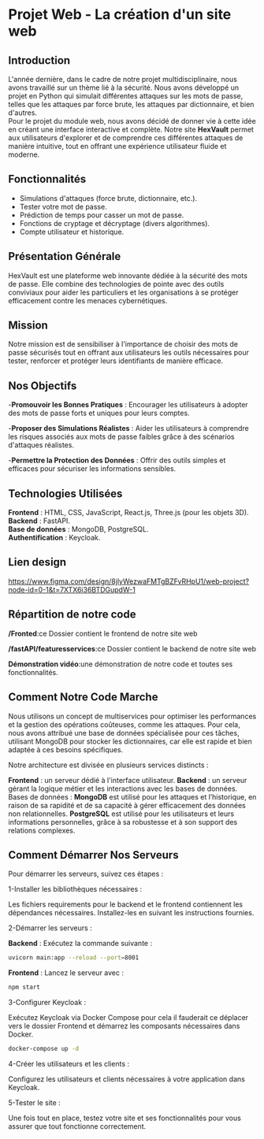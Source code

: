 # Projet Web - La création d'un site web

## Introduction
L'année dernière, dans le cadre de notre projet multidisciplinaire, nous avons travaillé sur un thème lié à la sécurité. Nous avons développé un projet en Python qui simulait différentes attaques sur les mots de passe, telles que les attaques par force brute, les attaques par dictionnaire, et bien d'autres.  
Pour le projet du module web, nous avons décidé de donner vie à cette idée en créant une interface interactive et complète. Notre site **HexVault** permet aux utilisateurs d'explorer et de comprendre ces différentes attaques de manière intuitive, tout en offrant une expérience utilisateur fluide et moderne.

## Fonctionnalités
- Simulations d'attaques (force brute, dictionnaire, etc.).
- Tester votre mot de passe.
- Prédiction de temps pour casser un mot de passe.
- Fonctions de cryptage et décryptage (divers algorithmes).
- Compte utilisateur et historique.
## Présentation Générale


HexVault est une plateforme web innovante dédiée à la sécurité des mots de passe. Elle combine des technologies de pointe avec des outils conviviaux pour aider les particuliers et les organisations à se protéger efficacement contre les menaces cybernétiques.

## Mission

Notre mission est de sensibiliser à l'importance de choisir des mots de passe sécurisés tout en offrant aux utilisateurs les outils nécessaires pour tester, renforcer et protéger leurs identifiants de manière efficace.

## Nos Objectifs
-**Promouvoir les Bonnes Pratiques** : Encourager les utilisateurs à adopter des mots de passe forts et uniques pour leurs comptes.

-**Proposer des Simulations Réalistes** : Aider les utilisateurs à comprendre les risques associés aux mots de passe faibles grâce à des scénarios d'attaques réalistes.

-**Permettre la Protection des Données** : Offrir des outils simples et efficaces pour sécuriser les informations sensibles.

## Technologies Utilisées
**Frontend** : HTML, CSS, JavaScript, React.js, Three.js (pour les objets 3D).  
**Backend** : FastAPI.  
**Base de données** : MongoDB, PostgreSQL.  
**Authentification** : Keycloak.
## Lien design
https://www.figma.com/design/8jlyWezwaFMTgBZFvRHpU1/web-project?node-id=0-1&t=7XTX6i36BTDGupdW-1

## Répartition de notre code  
**/Fronted**:ce Dossier contient le frontend de notre site web

**/fastAPI/featuresservices**:ce Dossier contient le backend de notre site web

**Démonstration vidéo**:une démonstration de notre code et toutes ses fonctionnalités. 

## Comment Notre Code Marche
Nous utilisons un concept de multiservices pour optimiser les performances et la gestion des opérations coûteuses, comme les attaques. Pour cela, nous avons attribué une base de données spécialisée pour ces tâches, utilisant MongoDB pour stocker les dictionnaires, car elle est rapide et bien adaptée à ces besoins spécifiques.

Notre architecture est divisée en plusieurs services distincts :

**Frontend** : un serveur dédié à l'interface utilisateur.
**Backend** : un serveur gérant la logique métier et les interactions avec les bases de données.
Bases de données :
**MongoDB** est utilisé pour les attaques et l’historique, en raison de sa rapidité et de sa capacité à gérer efficacement des données non relationnelles.
**PostgreSQL** est utilisé pour les utilisateurs et leurs informations personnelles, grâce à sa robustesse et à son support des relations complexes.
 
## Comment Démarrer Nos Serveurs
Pour démarrer les serveurs, suivez ces étapes :

1-Installer les bibliothèques nécessaires :

Les fichiers requirements pour le backend et le frontend contiennent les dépendances nécessaires. Installez-les en suivant les instructions fournies.

2-Démarrer les serveurs :

**Backend** : Exécutez la commande suivante :
```bash
uvicorn main:app --reload --port=8001
```
**Frontend** : Lancez le serveur avec :
```bash
npm start
```
3-Configurer Keycloak :

Exécutez Keycloak via Docker Compose pour cela il fauderait ce déplacer vers le dossier Frontend et démarrez les composants nécessaires dans Docker.
```bash
docker-compose up -d
```

4-Créer les utilisateurs et les clients :

Configurez les utilisateurs et clients nécessaires à votre application dans Keycloak.

5-Tester le site :

Une fois tout en place, testez votre site et ses fonctionnalités pour vous assurer que tout fonctionne correctement.


